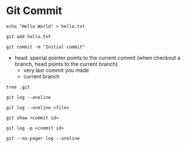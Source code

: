 # Git Commit

```text
echo "Hello World" > hello.txt

git add hello.txt

git commit -m "Initial commit"
```

* head: special pointer points to the current commit \(when checkout a branch, head points to the current branch\) 
  * very last commit you made
  * current branch

```text
tree .git

git log --oneline

git log --oneline <file>

git show <commit id>

git log -p <commit id>

git --no-pager log --oneline
```



